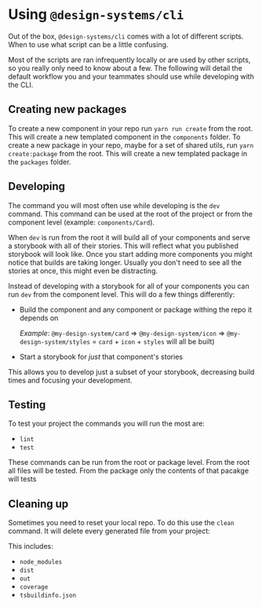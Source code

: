 # Using `@design-systems/cli`

Out of the box, `@design-systems/cli` comes with a lot of different scripts.
When to use what script can be a little confusing.

Most of the scripts are ran infrequently locally or are used by other scripts, so you really only need to know about a few.
The following will detail the default workflow you and your teammates should use while developing with the CLI.

## Creating new packages

To create a new component in your repo run `yarn run create` from the root.
This will create a new templated component in the `components` folder.
To create a new package in your repo, maybe for a set of shared utils, run `yarn create:package` from the root.
This will create a new templated package in the `packages` folder.

## Developing

The command you will most often use while developing is the `dev` command.
This command can be used at the root of the project or from the component level (example: `components/Card`).

When `dev` is run from the root it will build all of your components and serve a storybook with all of their stories.
This will reflect what you published storybook will look like.
Once you start adding more components you might notice that builds are taking longer.
Usually you don't need to see all the stories at once, this might even be distracting.

Instead of developing with a storybook for all of your components you can run `dev` from the component level.
This will do a few things differently:

- Build the component and any component or package withing the repo it depends on

  _Example_: `@my-design-system/card` => `@my-design-system/icon` => `@my-design-system/styles` = `card` + `icon` + `styles` will all be built)

- Start a storybook for _just_ that component's stories

This allows you to develop just a subset of your storybook, decreasing build times and focusing your development.

## Testing

To test your project the commands you will run the most are:

- `lint`
- `test`

These commands can be run from the root or package level.
From the root all files will be tested.
From the package only the contents of that pacakge will tests

## Cleaning up

Sometimes you need to reset your local repo.
To do this use the `clean` command.
It will delete every generated file from your project:

This includes:

- `node_modules`
- `dist`
- `out`
- `coverage`
- `tsbuildinfo.json`
